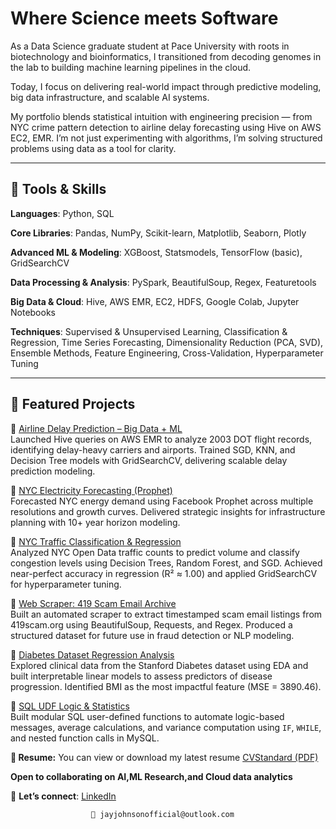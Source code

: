 # Where Science meets Software

As a Data Science graduate student at Pace University with roots in biotechnology and bioinformatics, I transitioned from decoding genomes in the lab to building machine learning pipelines in the cloud. 

Today, I focus on delivering real-world impact through predictive modeling, big data infrastructure, and scalable AI systems.

My portfolio blends statistical intuition with engineering precision — from NYC crime pattern detection to airline delay forecasting using Hive on AWS EC2, EMR. I’m not just experimenting with algorithms, I’m solving structured problems using data as a tool for clarity.

---

## 🔧 Tools & Skills  

**Languages**: Python, SQL

**Core Libraries**: Pandas, NumPy, Scikit-learn, Matplotlib, Seaborn, Plotly

**Advanced ML & Modeling**: XGBoost, Statsmodels, TensorFlow (basic), GridSearchCV

**Data Processing & Analysis**: PySpark, BeautifulSoup, Regex, Featuretools

**Big Data & Cloud**: Hive, AWS EMR, EC2,  HDFS, Google Colab, Jupyter Notebooks

**Techniques**: Supervised & Unsupervised Learning, Classification & Regression, Time Series Forecasting, Dimensionality Reduction (PCA, SVD), Ensemble Methods, Feature Engineering, Cross-Validation, Hyperparameter Tuning

---

## 📂 Featured Projects  

🔹 [Airline Delay Prediction – Big Data + ML](https://github.com/jayashreejohnson/Airline-Delay-Prediction-BigData-ML)  
Launched Hive queries on AWS EMR to analyze 2003 DOT flight records, identifying delay-heavy carriers and airports. Trained SGD, KNN, and Decision Tree models with GridSearchCV, delivering scalable delay prediction modeling.

🔹 [NYC Electricity Forecasting (Prophet)](https://github.com/jayashreejohnson/NYC-Electricity-Forecasting)  
Forecasted NYC energy demand using Facebook Prophet across multiple resolutions and growth curves. Delivered strategic insights for infrastructure planning with 10+ year horizon modeling.

🔹 [NYC Traffic Classification & Regression](https://github.com/jayashreejohnson/NYC-Traffic-ML-Modeling)  
Analyzed NYC Open Data traffic counts to predict volume and classify congestion levels using Decision Trees, Random Forest, and SGD. Achieved near-perfect accuracy in regression (R² ≈ 1.00) and applied GridSearchCV for hyperparameter tuning.


🔹 [Web Scraper: 419 Scam Email Archive](https://github.com/jayashreejohnson/Scam-Email-Web-Scraper)  
Built an automated scraper to extract timestamped scam email listings from 419scam.org using BeautifulSoup, Requests, and Regex. Produced a structured dataset for future use in fraud detection or NLP modeling.

🔹 [Diabetes Dataset Regression Analysis](https://github.com/jayashreejohnson/Diabetes-EDA-Regression)  
Explored clinical data from the Stanford Diabetes dataset using EDA and built interpretable linear models to assess predictors of disease progression. Identified BMI as the most impactful feature (MSE = 3890.46).

🔹 [SQL UDF Logic & Statistics](https://github.com/jayashreejohnson/SQL-UDF-Logic-and-Stats)  
Built modular SQL user-defined functions to automate logic-based messages, average calculations, and variance computation using `IF`, `WHILE`, and nested function calls in MySQL.

**📄 Resume:** You can view or download my latest resume [CVStandard (PDF)](https://github.com/jayashreejohnson/jayashree-resume/raw/main/JayashreeJohnsonCV.pdf)

**Open to collaborating on AI,ML Research,and Cloud data analytics**

📢 **Let’s connect**: [LinkedIn](https://www.linkedin.com/in/jayashreejohnson)
                      
                      📩 jayjohnsonofficial@outlook.com


